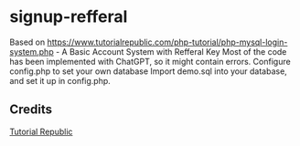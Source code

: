 # signup-refferal
Based on https://www.tutorialrepublic.com/php-tutorial/php-mysql-login-system.php - A Basic Account System with Refferal Key
Most of the code has been implemented with ChatGPT, so it might contain errors.
Configure config.php to set your own database
Import demo.sql into your database, and set it up in config.php.
## Credits
[Tutorial Republic](https://www.tutorialrepublic.com/php-tutorial/php-mysql-login-system.php)
